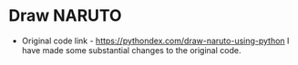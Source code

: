 # Draw NARUTO <br>
- Original code link - https://pythondex.com/draw-naruto-using-python
I have made some substantial changes to the original code.
